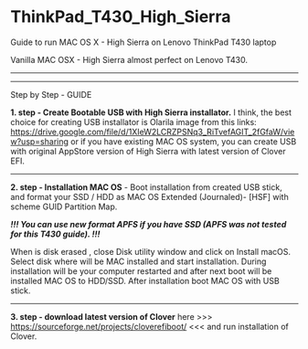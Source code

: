 # ThinkPad_T430_High_Sierra
Guide to run MAC OS X - High Sierra on Lenovo ThinkPad T430 laptop

Vanilla MAC OSX - High Sierra almost perfect on Lenovo T430.

<hr><hr>

Step by Step - GUIDE

<b>1. step - Create Bootable USB with High Sierra installator.</b> I think, the best choice for  creating USB installator is Olarila image from this links: https://drive.google.com/file/d/1XIeW2LCRZPSNq3_RiTvefAGIT_2fGfaW/view?usp=sharing
or if you have existing MAC OS system, you can create USB with original AppStore version of High Sierra with latest version of Clover EFI. 

<hr>

<b>2. step - Installation MAC OS</b> - Boot installation from created USB stick, and format your SSD / HDD  as MAC OS Extended (Journaled)- [HSF] with scheme GUID Partition Map. 

<b><i>!!! You can use new format APFS if you have SSD (APFS was not tested for this T430 guide). !!!</i></b>

When is disk erased , close Disk utility window and click on Install macOS. Select disk where will be MAC installed and start            installation.  During installation will be your computer restarted and after next boot will be installed MAC OS to HDD/SSD. After          installation boot MAC OS with USB stick. 


<hr>

<b>3. step - download latest version of Clover</b> here >>> https://sourceforge.net/projects/cloverefiboot/  <<< and run installation of Clover. 
          
